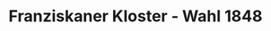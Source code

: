 ---
title: Franziskaner Kloster - Wahl 1848
image: franziskanerkloster.webp
type: ar-data
layout: poi
gmaps: 
coords: [51.1155624,7.396358]
info: |
    **1848 - Das Franziskanerkloster als Wahllokal **

    Der 1. Mai des „Revolutionsjahrs 1848“ war ein großer Tag für die Einwohner Preußens und damit auch für die Wipperfürther Bürger. Gleich zweimal sollten sie zur Wahlurne schreiten, galt es doch, die Wahlmänner zu bestimmen, die ihrerseits eine Woche später die Abgeordneten für zwei verfassunggebende Versammlungen zu wählen hatten, nämlich die preußische Nationalversammlung in Berlin und die deutsche Nationalversammlung in Frankfurt am Main, die in der Paulskirche tagen sollte. 

    Hier in der Kirche des Franziskanerklosters wurde 1848 - relativ unpolitisch -  ein erstes Wahllokal eingerichtet. Es wurden hier die Wahlmänner für die obeln genannten zwei Versammlungen in Berlin und Frankfurt gewählt. 

    Im Video haben Sie ein Gespräch mit einem Wahlmann, dem Landrat Wiethaus, und einem Wähler, Herrn Schelle erlebt.

    Landrat Wiethaus war als Wahlmann in der Frankfurter Paulskirche mit dabei. 
arDesc: |
    Halten Sie Ihre Kamera auf die Eingangstür des Franziskanerklosters.

    Reisen Sie dadurch ins Jahr 1848 - ein Jahr in dem zwei verfassungsgebende Versammlungen in Deutschland abgehalten wurden.

    Erleben Sie, welchen Bezug dieser Ort hierzu hat und was sich hier abgespielt haben könnte.
ar:
    type: image-tracking
    content: video
    location: wipperfuerth
    video: [
        {
            type: 'filename',
            filename: 'wahllokal.webm'
        }
    ]
    nft: [
        {
            type: video,
            id: "franziskanerkloster_front",
            name: "Franziskanerkloster",
        }
    ]
---